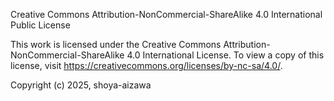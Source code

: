 Creative Commons Attribution-NonCommercial-ShareAlike 4.0 International Public License

This work is licensed under the Creative Commons Attribution-NonCommercial-ShareAlike 4.0 International License.
To view a copy of this license, visit https://creativecommons.org/licenses/by-nc-sa/4.0/.

Copyright (c) 2025, shoya-aizawa